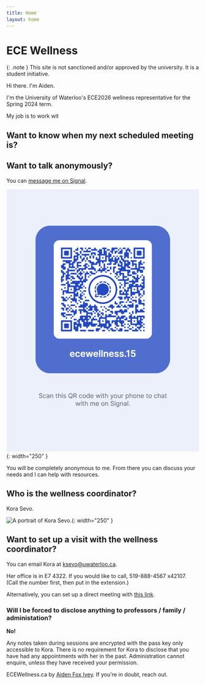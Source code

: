 ```yaml
---
title: Home
layout: home
---
```


# ECE Wellness

{: .note }
This site is not sanctioned and/or approved by the university. It is a student initiative.

Hi there. I'm Aiden.

I'm the University of Waterloo's ECE2026 wellness representative for the Spring 2024 term.

My job is to work wit

## Want to know when my next scheduled meeting is?

## Want to talk anonymously?

You can [message me on Signal](https://signal.me/#eu/id2XJDPw4gdtD8Avvs25yJVuUbKS7bpg8SvXd1WhPyg_sqVFt2NGe7XpMB9uN38k).

![A signal QR code.](./signal-username-qr-code.png){: width="250" }

You will be completely anonymous to me. From there you can discuss your needs and I can help with resources.

## Who is the wellness coordinator?

Kora Sevo.

![A portrait of Kora Sevo.](https://uwaterloo.ca/electrical-computer-engineering/sites/default/files/styles/uw_is_portrait/public/uploads/images/kora.jpg?itok=VvX10yPg){: width="250" }


## Want to set up a visit with the wellness coordinator?

You can email Kora at [ksevo@uwaterloo.ca](mailto:ksevo@uwaterloo.ca).

Her office is in E7 4322. If you would like to call, 519-888-4567 x42107. (Call the number first, then put in the extension.)

Alternatively, you can set up a direct meeting with [this link](https://outlook.office365.com/owa/calendar/bkg-ECEWellnessCoordinator@uwaterloo.ca/bookings/).

### Will I be forced to disclose anything to professors / family / administation?

**No!**

Any notes taken during sessions are encrypted with the pass key only accessible to Kora. There is no requirement for Kora
to disclose that you have had any appointments with her in the past. Administration cannot enquire, unless they have received your
permission.

ECEWellness.ca by [Aiden Fox Ivey](https://aidenfoxivey.com). If you're in doubt, reach out.